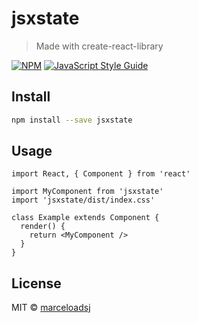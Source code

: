 # jsxstate

> Made with create-react-library

[![NPM](https://img.shields.io/npm/v/jsxstate.svg)](https://www.npmjs.com/package/jsxstate) [![JavaScript Style Guide](https://img.shields.io/badge/code_style-standard-brightgreen.svg)](https://standardjs.com)

## Install

```bash
npm install --save jsxstate
```

## Usage

```tsx
import React, { Component } from 'react'

import MyComponent from 'jsxstate'
import 'jsxstate/dist/index.css'

class Example extends Component {
  render() {
    return <MyComponent />
  }
}
```

## License

MIT © [marceloadsj](https://github.com/marceloadsj)
